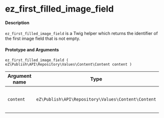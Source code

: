 # ez\_first\_filled\_image\_field

#### Description

`ez_first_filled_image_field` is a Twig helper which returns the identifier of the first image field that is not empty.

#### Prototype and Arguments

`ez_first_filled_image_field ( eZ\Publish\API\Repository\Values\Content\Content content )`

| Argument name | Type                                               | Description                       |
|---------------|----------------------------------------------------|-----------------------------------|
| `content`     | `eZ\Publish\API\Repository\Values\Content\Content` | Content item the Fields belong to |


